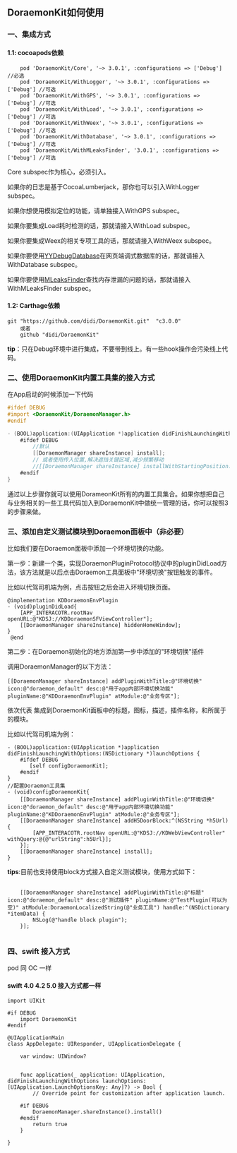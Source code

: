 ## DoraemonKit如何使用

### 一、集成方式

#### 1.1: cocoapods依赖

```
    pod 'DoraemonKit/Core', '~> 3.0.1', :configurations => ['Debug'] //必选
    pod 'DoraemonKit/WithLogger', '~> 3.0.1', :configurations => ['Debug'] //可选
    pod 'DoraemonKit/WithGPS', '~> 3.0.1', :configurations => ['Debug'] //可选
    pod 'DoraemonKit/WithLoad', '~> 3.0.1', :configurations => ['Debug'] //可选
    pod 'DoraemonKit/WithWeex', '~> 3.0.1', :configurations => ['Debug'] //可选
    pod 'DoraemonKit/WithDatabase', '~> 3.0.1', :configurations => ['Debug'] //可选
    pod 'DoraemonKit/WithMLeaksFinder', '3.0.1', :configurations => ['Debug'] //可选
```
Core subspec作为核心，必须引入。

如果你的日志是基于CocoaLumberjack，那你也可以引入WithLogger subspec。

如果你想使用模拟定位的功能，请单独接入WithGPS subspec。

如果你要集成Load耗时检测的话，那就请接入WithLoad subspec。

如果你要集成Weex的相关专项工具的话，那就请接入WithWeex subspec。

如果你要使用[YYDebugDatabase](https://github.com/y500/iOSDebugDatabase)在网页端调式数据库的话，那就请接入WithDatabase subspec。

如果你要使用[MLeaksFinder](https://github.com/Tencent/MLeaksFinder)查找内存泄漏的问题的话，那就请接入WithMLeaksFinder subspec。

#### 1.2: Carthage依赖

```
git "https://github.com/didi/DoraemonKit.git"  "c3.0.0"
    或者
    github "didi/DoraemonKit"
```
**tip**：只在Debug环境中进行集成，不要带到线上。有一些hook操作会污染线上代码。


### 二、使用DoraemonKit内置工具集的接入方式
在App启动的时候添加一下代码

```objective-c
#ifdef DEBUG
#import <DoraemonKit/DoraemonManager.h>
#endif

- (BOOL)application:(UIApplication *)application didFinishLaunchingWithOptions:(NSDictionary *)launchOptions {
    #ifdef DEBUG
        //默认
        [[DoraemonManager shareInstance] install];
        // 或者使用传入位置,解决遮挡关键区域,减少频繁移动
        //[[DoraemonManager shareInstance] installWithStartingPosition:CGPointMake(66, 66)];
    #endif
}
```

 通过以上步骤你就可以使用DorameonKit所有的内置工具集合。如果你想把自己与业务相关的一些工具代码加入到DoraemonKit中做统一管理的话，你可以按照3的步骤来做。

### 三、添加自定义测试模块到Doraemon面板中（非必要）
比如我们要在Doraemon面板中添加一个环境切换的功能。

第一步：新建一个类，实现DoraemonPluginProtocol协议中的pluginDidLoad方法，该方法就是以后点击Doraemon工具面板中"环境切换"按钮触发的事件。

比如以代驾司机端为例，点击按钮之后会进入环境切换页面。

```
@implementation KDDoraemonEnvPlugin
- (void)pluginDidLoad{
    [APP_INTERACOTR.rootNav openURL:@"KDSJ://KDDoraemonSFViewController"];
    [[DoraemonManager shareInstance] hiddenHomeWindow];
}
 @end
```


第二步：在Doraemon初始化的地方添加第一步中添加的"环境切换"插件

调用DoraemonManager的以下方法：

```
[[DoraemonManager shareInstance] addPluginWithTitle:@"环境切换" icon:@"doraemon_default" desc:@"用于app内部环境切换功能" pluginName:@"KDDoraemonEnvPlugin" atModule:@"业务专区"];
```

依次代表 集成到DoraemonKit面板中的标题，图标，描述，插件名称，和所属于的模块。

比如以代驾司机端为例：

```
- (BOOL)application:(UIApplication *)application didFinishLaunchingWithOptions:(NSDictionary *)launchOptions {
    #ifdef DEBUG
       [self configDoraemonKit];
    #endif
}
//配置Doraemon工具集
- (void)configDoraemonKit{
    [[DoraemonManager shareInstance] addPluginWithTitle:@"环境切换" icon:@"doraemon_default" desc:@"用于app内部环境切换功能" pluginName:@"KDDoraemonEnvPlugin" atModule:@"业务专区"];
    [[DoraemonManager shareInstance] addH5DoorBlock:^(NSString *h5Url) {
        [APP_INTERACOTR.rootNav openURL:@"KDSJ://KDWebViewController" withQuery:@{@"urlString":h5Url}];
    }];
    [[DoraemonManager shareInstance] install];
}
```

**tips**:目前也支持使用block方式接入自定义测试模块，使用方式如下：

```

    [[DoraemonManager shareInstance] addPluginWithTitle:@"标题" icon:@"doraemon_default" desc:@"测试插件" pluginName:@"TestPlugin(可以为空)" atModule:DoraemonLocalizedString(@"业务工具") handle:^(NSDictionary *itemData) {
        NSLog(@"handle block plugin");
    }];
    
```

### 四、swift 接入方式
pod 同 OC 一样

#### swift 4.0 4.2 5.0 接入方式都一样

```
import UIKit

#if DEBUG
    import DoraemonKit
#endif

@UIApplicationMain
class AppDelegate: UIResponder, UIApplicationDelegate {

    var window: UIWindow?


    func application(_ application: UIApplication, didFinishLaunchingWithOptions launchOptions: [UIApplication.LaunchOptionsKey: Any]?) -> Bool {
        // Override point for customization after application launch.
        
    #if DEBUG
        DoraemonManager.shareInstance().install()
    #endif
        return true
    }
    
}
```

